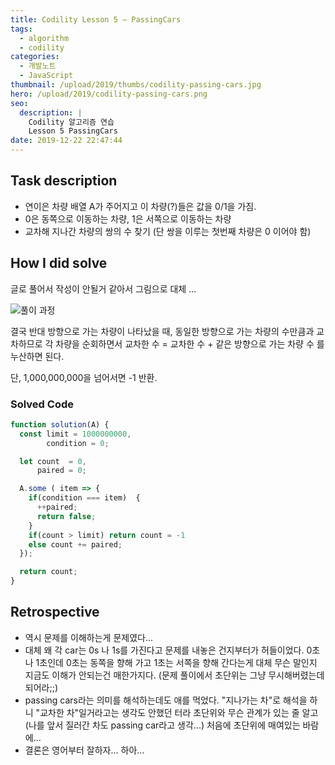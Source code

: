 ```yaml
---
title: Codility Lesson 5 — PassingCars
tags:
  - algorithm
  - codility
categories:
  - 개발노트
  - JavaScript
thumbnail: /upload/2019/thumbs/codility-passing-cars.jpg
hero: /upload/2019/codility-passing-cars.png
seo:
  description: |
    Codility 알고리즘 연습
    Lesson 5 PassingCars
date: 2019-12-22 22:47:44
---
```



## Task description

- 연이은 차량 배열 A가 주어지고 이 차량(?)들은 값을 0/1을 가짐.
- 0은 동쪽으로 이동하는 차량, 1은 서쪽으로 이동하는 차량
- 교차해 지나간 차량의 쌍의 수 찾기 (단 쌍을 이루는 첫번째 차량은 0 이어야 함)

## How I did solve

글로 풀어서 작성이 안될거 같아서 그림으로 대체 ...

![풀이 과정](/upload/2019/codility-passingcar-solving.gif)

결국 반대 방향으로 가는 차량이 나타났을 때, 동일한 방향으로 가는 차량의 수만큼과 교차하므로
각 차량을 순회하면서
교차한 수 = 교차한 수 + 같은 방향으로 가는 차량 수
를 누산하면 된다.

단, 1,000,000,000을 넘어서면 -1 반환.

### Solved Code

```javascript
function solution(A) {
  const limit = 1000000000,
        condition = 0;

  let count  = 0,
      paired = 0;

  A.some ( item => {
    if(condition === item)  {
      ++paired;
      return false;
    }
    if(count > limit) return count = -1
    else count += paired;
  });

  return count;
}

```


## Retrospective

- 역시 문제를 이해하는게 문제였다...
- 대체 왜 각 car는 0s 나 1s를 가진다고 문제를 내놓은 건지부터가 허들이었다.
  0초나 1초인데 0초는 동쪽을 향해 가고 1초는 서쪽을 향해 간다는게 대체 무슨 말인지
  지금도 이해가 안되는건 매한가지다. (문제 풀이에서 초단위는 그냥 무시해버렸는데 되어라;;)
- passing cars라는 의미를 해석하는데도 애를 먹었다. "지나가는 차"로 해석을 하니 "교차한
  차"일거라고는 생각도 안했던 터라 초단위와 무슨 관계가 있는 줄 알고 (나를 앞서 질러간 차도
  passing car라고 생각...) 처음에 초단위에 매여있는 바람에...
- 결론은 영어부터 잘하자... 하아...